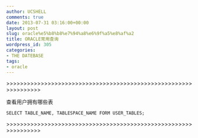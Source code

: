 ```yaml
---
author: UCSHELL
comments: true
date: 2013-07-31 03:16:00+00:00
layout: post
slug: oracle%e5%b8%b8%e7%94%a8%e6%9f%a5%e8%af%a2
title: ORACLE常用查询
wordpress_id: 305
categories:
- THE DATEBASE
tags:
- oracle
---
```


\>>>>>>>>>>>>>>>>>>>>>>>>>>>>>>>>>>>>>>>>>>>>>>>>>>>>>>>>>>>>>>>>

查看用户拥有哪些表

	SELECT TABLE_NAME, TABLESPACE_NAME FORM USER_TABLES;

\>>>>>>>>>>>>>>>>>>>>>>>>>>>>>>>>>>>>>>>>>>>>>>>>>>>>>>>>>>>>>>>>
